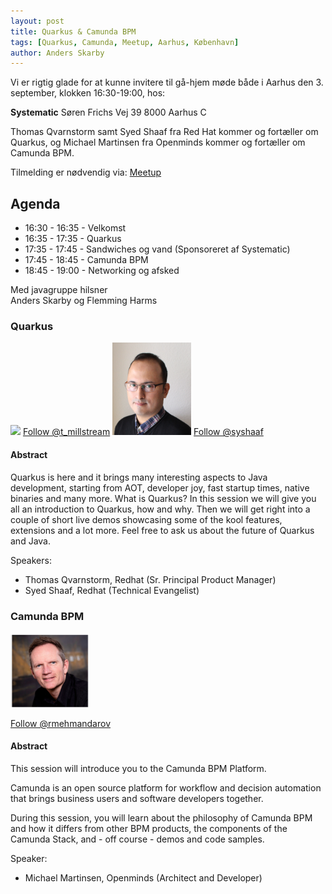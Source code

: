 ```yaml
---
layout: post
title: Quarkus & Camunda BPM
tags: [Quarkus, Camunda, Meetup, Aarhus, København]
author: Anders Skarby
---
```


Vi er rigtig glade for at kunne invitere til gå-hjem møde både i Aarhus den 3. september, klokken 16:30-19:00, hos:

**Systematic**
Søren Frichs Vej 39
8000 Aarhus C

Thomas Qvarnstorm samt Syed Shaaf fra Red Hat kommer og fortæller om Quarkus, og Michael Martinsen fra Openminds kommer og fortæller om Camunda BPM.

Tilmelding er nødvendig via:  [Meetup](https://www.meetup.com/Aarhus-Javagruppen-Meetup/events/263651358/)

<!-- more -->

## Agenda
- 16:30 - 16:35 - Velkomst
- 16:35 - 17:35 - Quarkus
- 17:35 - 17:45 - Sandwiches og vand (Sponsoreret af Systematic)
- 17:45 - 18:45 - Camunda BPM
- 18:45 - 19:00 - Networking og afsked

Med javagruppe hilsner  
Anders Skarby og Flemming Harms

### Quarkus
<img src="/assets/img/speakers/Thomas-Qvanstorm-redhat.png" style="width: 25%;height: auto; margin: 0;padding: 0;">
<a href="https://twitter.com/t_millstream" class="twitter-follow-button" data-show-count="false">Follow @t_millstream</a>

<img src="/assets/img/speakers/Syed-Shaaf-redhat.png" style="width: 25%;height: auto; margin: 0;padding: 0;">
<a href="https://twitter.com/syshaaf" class="twitter-follow-button" data-show-count="false">Follow @syshaaf</a>

#### Abstract
Quarkus is here and it brings many interesting aspects to Java development, starting from AOT, developer joy, fast startup times,
native binaries and many more. What is Quarkus? In this session we will give you all an introduction to Quarkus, how and why.
Then we will get right into a couple of short live demos showcasing some of the kool features, extensions and a lot more.
Feel free to ask us about the future of Quarkus and Java.

Speakers:
- Thomas Qvarnstorm, Redhat (Sr. Principal Product Manager)
- Syed Shaaf, Redhat (Technical Evangelist)

### Camunda BPM
<img src="/assets/img/speakers/Michael-Martinsen-openminds.png" style="width: 25%;height: auto; margin: 0;padding: 0;">

<a href="https://twitter.com/rmehmandarov?ref_src=twsrc%5Etfw" class="twitter-follow-button" data-show-count="false">Follow @rmehmandarov</a><script async src="https://platform.twitter.com/widgets.js" charset="utf-8"></script>

#### Abstract

This session will introduce you to the Camunda BPM Platform.

Camunda is an open source platform for workflow and decision automation that brings business users and software developers together.

During this session, you will learn about the philosophy of Camunda BPM and how it differs from other BPM products, the components of the Camunda Stack, and - off course - demos and code samples.

Speaker:
- Michael Martinsen, Openminds (Architect and Developer)

<script async src="https://platform.twitter.com/widgets.js" charset="utf-8"></script>
